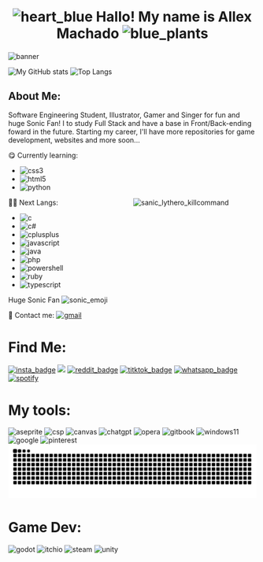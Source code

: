 <h1 style="text-align: center;"><img src="https://i.gifer.com/JTr.gif" alt="heart_blue" width="30px"> Hallo! My name is Allex Machado <img src="https://i.gifer.com/BPmy.gif" alt="blue_plants" width="37px"></h1>

<img src="https://i.pinimg.com/736x/2e/4d/d3/2e4dd3c29ea111c2345ae5add6903a87.jpg" alt="banner" align="center" style="height:max-content;">

![My GitHub stats](https://github-readme-stats.vercel.app/api?username=AllexMachado&show_icons=true&theme=gotham) ![Top Langs](https://github-readme-stats.vercel.app/api/top-langs/?username=AllexMachado&theme=gotham&layout=compact)

<h2 style="text-decoration-thickness: bolder;">About Me:</h2>
<p>Software Engineering Student, Illustrator, Gamer and Singer for fun and huge Sonic Fan! I to study Full Stack and have a base in Front/Back-ending foward in the future. Starting my career, I'll have more repositories for game development, websites and more soon...

😋 Currently learning:
   
  * <img src="https://img.shields.io/badge/css3-%231572B6.svg?style=for-the-badge&logo=css3&logoColor=white" alt="css3">
  * <img src="https://img.shields.io/badge/html5-%23E34F26.svg?style=for-the-badge&logo=html5&logoColor=white" alt="html5">
  * <img src="https://img.shields.io/badge/python-3670A0?style=for-the-badge&logo=python&logoColor=ffdd54" alt="python">

<img align="right" src="https://media1.tenor.com/m/EibUYbFNz1cAAAAd/lythero-silver-campaign.gif" alt="sanic_lythero_killcommand" width="250px">
    
😵‍💫 Next Langs:

  * <img src="https://img.shields.io/badge/c-%2300599C.svg?style=for-the-badge&logo=c&logoColor=white" alt="c">
  * <img src="https://img.shields.io/badge/c%23-%23239120.svg?style=for-the-badge&logo=csharp&logoColor=white" alt="c#">
  * <img src="https://img.shields.io/badge/c++-%2300599C.svg?style=for-the-badge&logo=c%2B%2B&logoColor=white" alt="cplusplus">
  * <img src="https://img.shields.io/badge/javascript-%23323330.svg?style=for-the-badge&logo=javascript&logoColor=%23F7DF1E" alt="javascript">
  * <img src="https://img.shields.io/badge/java-%23ED8B00.svg?style=for-the-badge&logo=openjdk&logoColor=white" alt="java">
  * <img src="https://img.shields.io/badge/php-%23777BB4.svg?style=for-the-badge&logo=php&logoColor=white" alt="php">
  * <img src="https://img.shields.io/badge/PowerShell-%235391FE.svg?style=for-the-badge&logo=powershell&logoColor=white" alt="powershell">
  * <img src="https://img.shields.io/badge/ruby-%23CC342D.svg?style=for-the-badge&logo=ruby&logoColor=white" alt="ruby">
  * <img src="https://img.shields.io/badge/typescript-%23007ACC.svg?style=for-the-badge&logo=typescript&logoColor=white" alt="typescript">
</p>

<p>Huge Sonic Fan <img src="https://i.gifer.com/5Btx.gif" alt="sonic_emoji" width="20px">

📧 Contact me: <a href="itsnotallexmachado@gmail.com" target="_blank"><img src="https://img.shields.io/badge/Gmail-D14836?style=for-the-badge&logo=gmail&logoColor=white" alt="gmail"></a></p>

<h1>Find Me:</h1>
<div>
    <a href="https://www.instagram.com/allexmmua/ " target="_blank"><img src="https://img.shields.io/badge/Instagram-%23E4405F.svg?style=for-the-badge&logo=Instagram&logoColor=white" alt="insta_badge"></a>
    <a href="https://www.linkedin.com/in/allex-machado-of-moura-396513357/" target="_blank"><img src="https://img.shields.io/badge/-LinkedIn-%230077B5?style=for-the-badge&logo=linkedin&logoColor=white"></a>
    <a href="https://www.reddit.com/user/AllexMachado/ " target="_blank"><img src="https://img.shields.io/badge/Reddit-%23FF4500.svg?style=for-the-badge&logo=Reddit&logoColor=white" alt="reddit_badge"></a>
    <a href="https://www.tiktok.com/@allexmachadodeguerra " target="_blank"><img src="https://img.shields.io/badge/TikTok-%23000000.svg?style=for-the-badge&logo=TikTok&logoColor=white" alt="titktok_badge"></a>
    <a href="https://wa.me/qr/TXPG4UQXK4VUJ1" target="_blank"><img src="https://img.shields.io/badge/WhatsApp-25D366?style=for-the-badge&logo=whatsapp&logoColor=white" alt="whatsapp_badge"></a>
    <a href="https://open.spotify.com/user/n3sa31szxfcl635tf75sulj28?si=52b2184c94384bcb" target="_blank"><img src="https://img.shields.io/badge/Spotify-1ED760?style=for-the-badge&logo=spotify&logoColor=white" alt="spotify"></a>
</div>

<h1>My tools:</h1>
<div>
    <img src="https://img.shields.io/badge/Aseprite-FFFFFF?style=for-the-badge&logo=Aseprite&logoColor=#7D929E" alt="aseprite">
    <img src="https://img.shields.io/badge/ClipStudioPaint-%23CFD3D3.svg?style=for-the-badge&logo=ClipStudioPaint&logoColor=white" alt="csp">
    <img src="https://img.shields.io/badge/Canva-%2300C4CC.svg?style=for-the-badge&logo=Canva&logoColor=white" alt="canvas">
    <img src="https://img.shields.io/badge/chatGPT-74aa9c?style=for-the-badge&logo=openai&logoColor=white" alt="chatgpt">
    <img src="https://img.shields.io/badge/Opera-FF1B2D?style=for-the-badge&logo=Opera&logoColor=white" alt="opera">
    <img src="https://img.shields.io/badge/GitBook-%23000000.svg?style=for-the-badge&logo=gitbook&logoColor=white" alt="gitbook">
    <img src="https://img.shields.io/badge/Windows%2011-%230079d5.svg?style=for-the-badge&logo=Windows%2011&logoColor=white" alt="windows11">
    <img src="https://img.shields.io/badge/google-4285F4?style=for-the-badge&logo=google&logoColor=white" alt="google">
    <img src="https://img.shields.io/badge/Pinterest-%23E60023.svg?style=for-the-badge&logo=Pinterest&logoColor=white" alt="pinterest">
</div>

<picture>
  <source media="(prefers-color-scheme: dark)" srcset="https://raw.githubusercontent.com/AllexMachado/AllexMachado/output/github-contribution-grid-snake-dark.svg">
  <source media="(prefers-color-scheme: light)" srcset="https://raw.githubusercontent.com/AllexMachado/AllexMachado/output/github-contribution-grid-snake.svg">
  <img alt="github contribution grid snake animation" src="https://raw.githubusercontent.com/AllexMachado/AllexMachado/output/github-contribution-grid-snake.svg">
</picture>

<h1>Game Dev:</h1>
<div>
    <img src="https://img.shields.io/badge/GODOT-%23FFFFFF.svg?style=for-the-badge&logo=godot-engine" alt="godot">
    <img src="https://img.shields.io/badge/Itch-%23FF0B34.svg?style=for-the-badge&logo=Itch.io&logoColor=white" alt="itchio">
    <img src="https://img.shields.io/badge/steam-%23000000.svg?style=for-the-badge&logo=steam&logoColor=white" alt="steam">
    <img src="https://img.shields.io/badge/unity-%23000000.svg?style=for-the-badge&logo=unity&logoColor=white" alt="unity">
</div>
